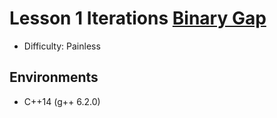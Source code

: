 # Lesson 1 Iterations [Binary Gap](https://app.codility.com/programmers/lessons/1-iterations/binary_gap)

- Difficulty: Painless

## Environments

- C++14 (g++ 6.2.0)
